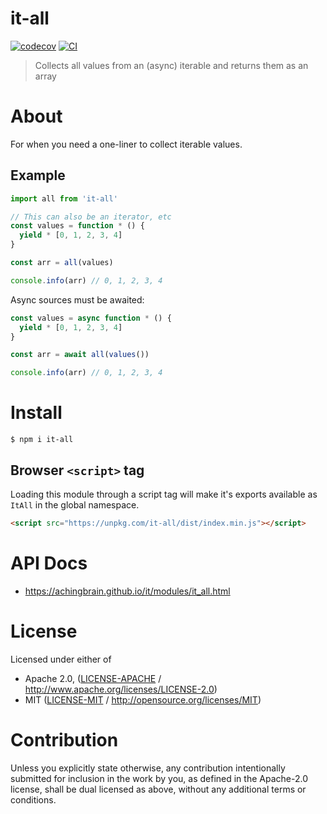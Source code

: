 # it-all

[![codecov](https://img.shields.io/codecov/c/github/achingbrain/it.svg?style=flat-square)](https://codecov.io/gh/achingbrain/it)
[![CI](https://img.shields.io/github/actions/workflow/status/achingbrain/it/js-test-and-release.yml?branch=main\&style=flat-square)](https://github.com/achingbrain/it/actions/workflows/js-test-and-release.yml?query=branch%3Amain)

> Collects all values from an (async) iterable and returns them as an array

# About

<!--

!IMPORTANT!

Everything in this README between "# About" and "# Install" is automatically
generated and will be overwritten the next time the doc generator is run.

To make changes to this section, please update the @packageDocumentation section
of src/index.js or src/index.ts

To experiment with formatting, please run "npm run docs" from the root of this
repo and examine the changes made.

-->

For when you need a one-liner to collect iterable values.

## Example

```javascript
import all from 'it-all'

// This can also be an iterator, etc
const values = function * () {
  yield * [0, 1, 2, 3, 4]
}

const arr = all(values)

console.info(arr) // 0, 1, 2, 3, 4
```

Async sources must be awaited:

```javascript
const values = async function * () {
  yield * [0, 1, 2, 3, 4]
}

const arr = await all(values())

console.info(arr) // 0, 1, 2, 3, 4
```

# Install

```console
$ npm i it-all
```

## Browser `<script>` tag

Loading this module through a script tag will make it's exports available as `ItAll` in the global namespace.

```html
<script src="https://unpkg.com/it-all/dist/index.min.js"></script>
```

# API Docs

- <https://achingbrain.github.io/it/modules/it_all.html>

# License

Licensed under either of

- Apache 2.0, ([LICENSE-APACHE](LICENSE-APACHE) / <http://www.apache.org/licenses/LICENSE-2.0>)
- MIT ([LICENSE-MIT](LICENSE-MIT) / <http://opensource.org/licenses/MIT>)

# Contribution

Unless you explicitly state otherwise, any contribution intentionally submitted for inclusion in the work by you, as defined in the Apache-2.0 license, shall be dual licensed as above, without any additional terms or conditions.
